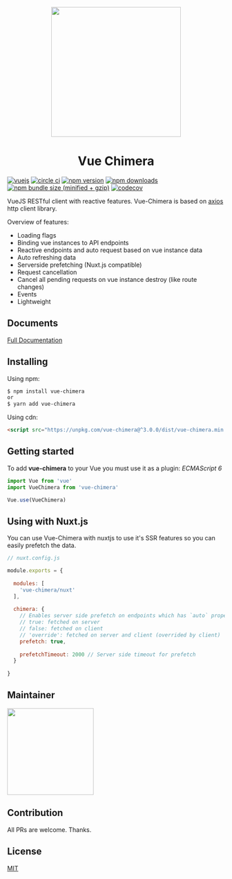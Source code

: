<p align="center">
    <a href="https://github.com/chimera-js/vue-chimera">
        <img src="https://github.com/chimera-js/vue-chimera/raw/master/VueChimeraLogo.png" width="300px">
    </a>
</p>
<h1 align="center">Vue Chimera</h1>

[![vuejs](https://img.shields.io/badge/vue.js-2.x-green.svg)](https://vuejs.org)
[![circle ci](https://img.shields.io/circleci/project/github/chimera-js/vue-chimera/master.svg)](https://circleci.com/gh/chimera-js/vue-chimera)
[![npm version](https://img.shields.io/npm/v/vue-chimera.svg)](https://www.npmjs.org/package/vue-chimera)
[![npm downloads](https://img.shields.io/npm/dt/vue-chimera.svg)](http://npm-stat.com/charts.html?package=vue-chimera)
[![npm bundle size (minified + gzip)](https://img.shields.io/bundlephobia/minzip/vue-chimera.svg)](https://bundlephobia.com/result?p=vue-chimera@1.0.0)
[![codecov](https://codecov.io/gh/chimera-js/vue-chimera/branch/master/graph/badge.svg)](https://codecov.io/gh/chimera-js/vue-chimera)

VueJS RESTful client with reactive features.
Vue-Chimera is based on [axios](https://github.com/axios/axios) http client library.

Overview of features: 
- Loading flags
- Binding vue instances to API endpoints
- Reactive endpoints and auto request based on vue instance data
- Auto refreshing data
- Serverside prefetching (Nuxt.js compatible)
- Request cancellation
- Cancel all pending requests on vue instance destroy (like route changes)
- Events
- Lightweight

## Documents

[Full Documentation](https://vue-chimera.netlify.com)

## Installing

Using npm:

```bash
$ npm install vue-chimera
or
$ yarn add vue-chimera
```

Using cdn:
```html
<script src="https://unpkg.com/vue-chimera@^3.0.0/dist/vue-chimera.min.js"></script>
```

## Getting started

To add **vue-chimera** to your Vue you must use it as a plugin:
*ECMAScript 6*
```javascript
import Vue from 'vue'
import VueChimera from 'vue-chimera'

Vue.use(VueChimera)

```

## Using with Nuxt.js
You can use Vue-Chimera with nuxtjs to use it's SSR features so you can easily prefetch the data.
```javascript
// nuxt.config.js

module.exports = {
  
  modules: [
    'vue-chimera/nuxt'
  ],
  
  chimera: {
    // Enables server side prefetch on endpoints which has `auto` property
    // true: fetched on server
    // false: fetched on client
    // 'override': fetched on server and client (overrided by client)
    prefetch: true,
    
    prefetchTimeout: 2000 // Server side timeout for prefetch
  }
  
}
```

## Maintainer
<p>
<a href="https://github.com/SasanFarrokh" target="_blank" rel="noopener noreferrer"><img src="https://avatars1.githubusercontent.com/u/20913428?s=460&v=4" width="200"></a>
</p>

## Contribution
All PRs are welcome.
Thanks.

## License
[MIT](https://github.com/chimera-js/vue-chimera/blob/master/LICENSE.MD)
